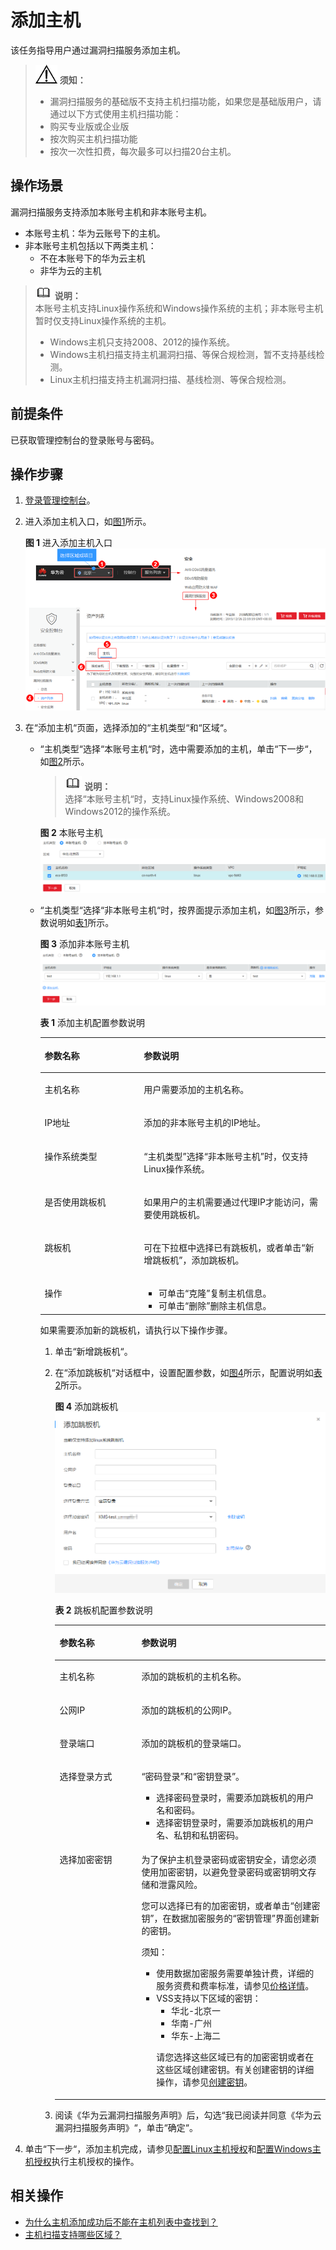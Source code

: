 # 添加主机<a name="vss_01_0070"></a>

该任务指导用户通过漏洞扫描服务添加主机。

>![](public_sys-resources/icon-notice.gif) **须知：**   
>-   漏洞扫描服务的基础版不支持主机扫描功能，如果您是基础版用户，请通过以下方式使用主机扫描功能：  
>    -   购买专业版或企业版  
>    -   按次购买主机扫描功能  
>    -   按次一次性扣费，每次最多可以扫描20台主机。  

## 操作场景<a name="section17718101520145"></a>

漏洞扫描服务支持添加本账号主机和非本账号主机。

-   本账号主机：华为云账号下的主机。
-   非本账号主机包括以下两类主机：
    -   不在本账号下的华为云主机
    -   非华为云的主机


>![](public_sys-resources/icon-note.gif) **说明：**   
>本账号主机支持Linux操作系统和Windows操作系统的主机；非本账号主机暂时仅支持Linux操作系统的主机。  
>-   Windows主机只支持2008、2012的操作系统。  
>-   Windows主机扫描支持主机漏洞扫描、等保合规检测，暂不支持基线检测。  
>-   Linux主机扫描支持主机漏洞扫描、基线检测、等保合规检测。  

## 前提条件<a name="section118011543121417"></a>

已获取管理控制台的登录账号与密码。

## 操作步骤<a name="section4592058122412"></a>

1.  [登录管理控制台](https://console.huaweicloud.com/)。
2.  进入添加主机入口，如[图1](#fig4989100164918)所示。

    **图 1**  进入添加主机入口<a name="fig4989100164918"></a>  
    ![](figures/进入添加主机入口.png "进入添加主机入口")

3.  在“添加主机“页面，选择添加的“主机类型“和“区域“。
    -   “主机类型“选择“本账号主机“时，选中需要添加的主机，单击“下一步“，如[图2](#fig12762205414131)所示。

        >![](public_sys-resources/icon-note.gif) **说明：**   
        >选择“本账号主机“时，支持Linux操作系统、Windows2008和Windows2012的操作系统。  

        **图 2**  本账号主机<a name="fig12762205414131"></a>  
        ![](figures/本账号主机.png "本账号主机")

    -   “主机类型“选择“非本账号主机“时，按界面提示添加主机，如[图3](#fig1130296103015)所示，参数说明如[表1](#table17138193812311)所示。

        **图 3**  添加非本账号主机<a name="fig1130296103015"></a>  
        ![](figures/添加非本账号主机.png "添加非本账号主机")

        **表 1**  添加主机配置参数说明

        <a name="table17138193812311"></a>
        <table><thead align="left"><tr id="row11138163823113"><th class="cellrowborder" valign="top" width="34.77%" id="mcps1.2.3.1.1"><p id="p12138113833120"><a name="p12138113833120"></a><a name="p12138113833120"></a>参数名称</p>
        </th>
        <th class="cellrowborder" valign="top" width="65.23%" id="mcps1.2.3.1.2"><p id="p1213823811318"><a name="p1213823811318"></a><a name="p1213823811318"></a>参数说明</p>
        </th>
        </tr>
        </thead>
        <tbody><tr id="row91382382313"><td class="cellrowborder" valign="top" width="34.77%" headers="mcps1.2.3.1.1 "><p id="p2138163863115"><a name="p2138163863115"></a><a name="p2138163863115"></a>主机名称</p>
        </td>
        <td class="cellrowborder" valign="top" width="65.23%" headers="mcps1.2.3.1.2 "><p id="p1913873873112"><a name="p1913873873112"></a><a name="p1913873873112"></a>用户需要添加的主机名称。</p>
        </td>
        </tr>
        <tr id="row3138143893120"><td class="cellrowborder" valign="top" width="34.77%" headers="mcps1.2.3.1.1 "><p id="p6138113833114"><a name="p6138113833114"></a><a name="p6138113833114"></a>IP地址</p>
        </td>
        <td class="cellrowborder" valign="top" width="65.23%" headers="mcps1.2.3.1.2 "><p id="p41381388319"><a name="p41381388319"></a><a name="p41381388319"></a>添加的非本账号主机的IP地址。</p>
        </td>
        </tr>
        <tr id="row14282121165012"><td class="cellrowborder" valign="top" width="34.77%" headers="mcps1.2.3.1.1 "><p id="p3284181195012"><a name="p3284181195012"></a><a name="p3284181195012"></a>操作系统类型</p>
        </td>
        <td class="cellrowborder" valign="top" width="65.23%" headers="mcps1.2.3.1.2 "><p id="p12284121125014"><a name="p12284121125014"></a><a name="p12284121125014"></a><span class="parmname" id="parmname653715254509"><a name="parmname653715254509"></a><a name="parmname653715254509"></a>“主机类型”</span>选择<span class="parmvalue" id="parmvalue16537162565016"><a name="parmvalue16537162565016"></a><a name="parmvalue16537162565016"></a>“非本账号主机”</span>时，仅支持Linux操作系统。</p>
        </td>
        </tr>
        <tr id="row1138103833119"><td class="cellrowborder" valign="top" width="34.77%" headers="mcps1.2.3.1.1 "><p id="p1013863819314"><a name="p1013863819314"></a><a name="p1013863819314"></a>是否使用跳板机</p>
        </td>
        <td class="cellrowborder" valign="top" width="65.23%" headers="mcps1.2.3.1.2 "><p id="p51381338173119"><a name="p51381338173119"></a><a name="p51381338173119"></a>如果用户的主机需要通过代理IP才能访问，需要使用跳板机。</p>
        </td>
        </tr>
        <tr id="row44251951173211"><td class="cellrowborder" valign="top" width="34.77%" headers="mcps1.2.3.1.1 "><p id="p842511513328"><a name="p842511513328"></a><a name="p842511513328"></a>跳板机</p>
        </td>
        <td class="cellrowborder" valign="top" width="65.23%" headers="mcps1.2.3.1.2 "><p id="p942565116327"><a name="p942565116327"></a><a name="p942565116327"></a>可在下拉框中选择已有跳板机，或者单击<span class="uicontrol" id="uicontrol1816154816367"><a name="uicontrol1816154816367"></a><a name="uicontrol1816154816367"></a>“新增跳板机”</span>，添加跳板机。</p>
        </td>
        </tr>
        <tr id="row202807885617"><td class="cellrowborder" valign="top" width="34.77%" headers="mcps1.2.3.1.1 "><p id="p152819805613"><a name="p152819805613"></a><a name="p152819805613"></a>操作</p>
        </td>
        <td class="cellrowborder" valign="top" width="65.23%" headers="mcps1.2.3.1.2 "><a name="ul02091814115613"></a><a name="ul02091814115613"></a><ul id="ul02091814115613"><li>可单击<span class="uicontrol" id="uicontrol1250018282561"><a name="uicontrol1250018282561"></a><a name="uicontrol1250018282561"></a>“克隆”</span>复制主机信息。</li><li>可单击<span class="uicontrol" id="uicontrol207421553145619"><a name="uicontrol207421553145619"></a><a name="uicontrol207421553145619"></a>“删除”</span>删除主机信息。</li></ul>
        </td>
        </tr>
        </tbody>
        </table>

        如果需要添加新的跳板机，请执行以下操作步骤。

        1.  单击“新增跳板机“。
        2.  在“添加跳板机“对话框中，设置配置参数，如[图4](#fig1494662310543)所示，配置说明如[表2](#table1827708551)所示。

            **图 4**  添加跳板机<a name="fig1494662310543"></a>  
            ![](figures/添加跳板机.png "添加跳板机")

            **表 2**  跳板机配置参数说明

            <a name="table1827708551"></a>
            <table><thead align="left"><tr id="row22719011559"><th class="cellrowborder" valign="top" width="30.28%" id="mcps1.2.3.1.1"><p id="p15278055516"><a name="p15278055516"></a><a name="p15278055516"></a>参数名称</p>
            </th>
            <th class="cellrowborder" valign="top" width="69.72%" id="mcps1.2.3.1.2"><p id="p727906551"><a name="p727906551"></a><a name="p727906551"></a>参数说明</p>
            </th>
            </tr>
            </thead>
            <tbody><tr id="row9275025515"><td class="cellrowborder" valign="top" width="30.28%" headers="mcps1.2.3.1.1 "><p id="p22710018551"><a name="p22710018551"></a><a name="p22710018551"></a>主机名称</p>
            </td>
            <td class="cellrowborder" valign="top" width="69.72%" headers="mcps1.2.3.1.2 "><p id="p16275014555"><a name="p16275014555"></a><a name="p16275014555"></a>添加的跳板机的主机名称。</p>
            </td>
            </tr>
            <tr id="row202710011552"><td class="cellrowborder" valign="top" width="30.28%" headers="mcps1.2.3.1.1 "><p id="p62713045518"><a name="p62713045518"></a><a name="p62713045518"></a>公网IP</p>
            </td>
            <td class="cellrowborder" valign="top" width="69.72%" headers="mcps1.2.3.1.2 "><p id="p6274020553"><a name="p6274020553"></a><a name="p6274020553"></a>添加的跳板机的公网IP。</p>
            </td>
            </tr>
            <tr id="row6271304550"><td class="cellrowborder" valign="top" width="30.28%" headers="mcps1.2.3.1.1 "><p id="p152818020559"><a name="p152818020559"></a><a name="p152818020559"></a>登录端口</p>
            </td>
            <td class="cellrowborder" valign="top" width="69.72%" headers="mcps1.2.3.1.2 "><p id="p182423316577"><a name="p182423316577"></a><a name="p182423316577"></a>添加的跳板机的登录端口。</p>
            </td>
            </tr>
            <tr id="row4280035519"><td class="cellrowborder" valign="top" width="30.28%" headers="mcps1.2.3.1.1 "><p id="p1628150135510"><a name="p1628150135510"></a><a name="p1628150135510"></a>选择登录方式</p>
            </td>
            <td class="cellrowborder" valign="top" width="69.72%" headers="mcps1.2.3.1.2 "><p id="p20285018553"><a name="p20285018553"></a><a name="p20285018553"></a><span class="parmvalue" id="parmvalue731810334585"><a name="parmvalue731810334585"></a><a name="parmvalue731810334585"></a>“密码登录”</span>和<span class="parmvalue" id="parmvalue1436103714585"><a name="parmvalue1436103714585"></a><a name="parmvalue1436103714585"></a>“密钥登录”</span>。</p>
            <a name="ul6889638037"></a><a name="ul6889638037"></a><ul id="ul6889638037"><li>选择密码登录时，需要添加跳板机的用户名和密码。</li><li>选择密钥登录时，需要添加跳板机的用户名、私钥和私钥密码。</li></ul>
            </td>
            </tr>
            <tr id="row192812015516"><td class="cellrowborder" valign="top" width="30.28%" headers="mcps1.2.3.1.1 "><p id="p1428604552"><a name="p1428604552"></a><a name="p1428604552"></a>选择加密密钥</p>
            </td>
            <td class="cellrowborder" valign="top" width="69.72%" headers="mcps1.2.3.1.2 "><p id="p14456134114310"><a name="p14456134114310"></a><a name="p14456134114310"></a>为了保护主机登录密码或密钥安全，请您必须使用加密密钥，以避免登录密码或密钥明文存储和泄露风险。</p>
            <p id="p6281602552"><a name="p6281602552"></a><a name="p6281602552"></a>您可以选择已有的加密密钥，或者单击<span class="parmvalue" id="vss_01_0072_parmvalue4481414131918"><a name="vss_01_0072_parmvalue4481414131918"></a><a name="vss_01_0072_parmvalue4481414131918"></a>“创建密钥”</span>，在数据加密服务的<span class="wintitle" id="vss_01_0072_wintitle431673312219"><a name="vss_01_0072_wintitle431673312219"></a><a name="vss_01_0072_wintitle431673312219"></a>“密钥管理”</span>界面创建新的密钥。</p>
            <div class="notice" id="note149488333117"><a name="note149488333117"></a><a name="note149488333117"></a><span class="noticetitle"> 须知： </span><div class="noticebody"><a name="vss_01_0072_ul37241450132619"></a><a name="vss_01_0072_ul37241450132619"></a><ul id="vss_01_0072_ul37241450132619"><li>使用数据加密服务需要单独计费，详细的服务资费和费率标准，请参见<a href="https://www.huaweicloud.com/pricing.html?tab=detail#/dew" target="_blank" rel="noopener noreferrer">价格详情</a>。</li><li>VSS支持以下区域的密钥：<a name="vss_01_0072_ul791718300011"></a><a name="vss_01_0072_ul791718300011"></a><ul id="vss_01_0072_ul791718300011"><li>华北-北京一</li><li>华南-广州</li><li>华东-上海二</li></ul>
            <p id="vss_01_0072_p122782719372"><a name="vss_01_0072_p122782719372"></a><a name="vss_01_0072_p122782719372"></a>请您选择这些区域已有的加密密钥或者在这些区域创建密钥。有关创建密钥的详细操作，请参见<a href="https://support.huaweicloud.com/usermanual-dew/zh-cn_topic_0034324884.html" target="_blank" rel="noopener noreferrer">创建密钥</a>。</p>
            </li></ul>
            </div></div>
            </td>
            </tr>
            </tbody>
            </table>

        3.  阅读《华为云漏洞扫描服务声明》后，勾选“我已阅读并同意《华为云漏洞扫描服务声明》“，单击“确定“。

4.  单击“下一步“，添加主机完成，请参见[配置Linux主机授权](配置Linux主机授权.md)和[配置Windows主机授权](配置Windows主机授权.md)执行主机授权的操作。

## 相关操作<a name="section14244152383918"></a>

-   [为什么主机添加成功后不能在主机列表中查找到？](https://support.huaweicloud.com/vss_faq/vss_01_0141.html)
-   [主机扫描支持哪些区域？](https://support.huaweicloud.com/vss_faq/vss_01_0116.html)


